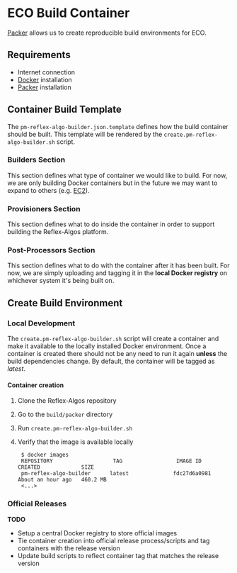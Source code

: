 # ECO Build Container
[Packer](https://www.packer.io/) allows us to create reproducible build environments for ECO.

## Requirements
* Internet connection
* [Docker](https://docs.docker.com/engine/installation/) installation
* [Packer](https://www.packer.io/docs/installation.html) installation

## Container Build Template
The `pm-reflex-algo-builder.json.template` defines how the build container should be built. This template
will be rendered by the `create.pm-reflex-algo-builder.sh` script.

### Builders Section
This section defines what type of container we would like to build. For now, we are only building
Docker containers but in the future we may want to expand to others
(e.g. [EC2](https://www.packer.io/docs/builders/amazon.html)).

### Provisioners Section
This section defines what to do inside the container in order to support building the Reflex-Algos platform.

### Post-Processors Section
This section defines what to do with the container after it has been built. For now, we are simply
uploading and tagging it in the **local Docker registry** on whichever system it's being built on.

## Create Build Environment
### Local Development
The `create.pm-reflex-algo-builder.sh` script will create a container and make it available to
the locally installed Docker environment. Once a container is created there should not be any need
to run it again **unless** the build dependencies change. By default, the container will be tagged
as *latest*.

#### Container creation
1. Clone the Reflex-Algos repository
2. Go to the `build/packer` directory
3. Run `create.pm-reflex-algo-builder.sh`
4. Verify that the image is available locally

        $ docker images
        REPOSITORY                   TAG                 IMAGE ID            CREATED             SIZE
        pm-reflex-algo-builder      latest              fdc27d6a0981        About an hour ago   460.2 MB
        <...>

### Official Releases
**TODO**

* Setup a central Docker registry to store official images
* Tie container creation into official release process/scripts and tag containers with the
release version
* Update build scripts to reflect container tag that matches the release version

